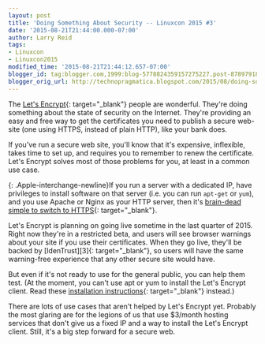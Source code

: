 ```yaml
---
layout: post
title: 'Doing Something About Security -- Linuxcon 2015 #3'
date: '2015-08-21T21:44:00.000-07:00'
author: Larry Reid
tags:
- Linuxcon
- Linuxcon2015
modified_time: '2015-08-21T21:44:12.657-07:00'
blogger_id: tag:blogger.com,1999:blog-5778824359157275227.post-8789791872181066703
blogger_orig_url: http://technopragmatica.blogspot.com/2015/08/doing-something-about-security-linuxcon.html
---
```


The [Let's Encrypt][1]{: target="_blank"} people are wonderful. They're
doing something about the state of security on the Internet. They're
providing an easy and free way to get the certificates you need to
publish a secure web-site (one using HTTPS, instead of plain HTTP), like
your bank does.  
  
If you've run a secure web site, you'll know that it's expensive,
inflexible, takes time to set up, and requires you to remember to renew
the certificate. Let's Encrypt solves most of those problems for you, at
least in a common use case.  
  
{: .Apple-interchange-newline}If you run a server with a dedicated IP,
have privileges to install software on that server (i.e. you can run
`apt-get` or `yum`), and you use Apache or Nginx as your HTTP server,
then it's [brain-dead simple to switch to HTTPS][2]{: target="_blank"}. 

<div>  
</div>Let's Encrypt is planning on going live sometime in the last
quarter of 2015. Right now they're in a restricted beta, and users will
see browser warnings about your site if you use their certificates. When
they go live, they'll be backed by [IdenTrust][3]{: target="_blank"}, so
users will have the same warning-free experience that any other secure
site would have.  
  
But even if it's not ready to use for the general public, you can help
them test. (At the moment, you can't use apt or yum to install the Let's
Encrypt client. Read these [installation instructions][4]{:
target="_blank"} instead.)  
  
There are lots of use cases that aren't helped by Let's Encrypt yet.
Probably the most glaring are for the legions of us that use $3/month
hosting services that don't give us a fixed IP and a way to install the
Let's Encrypt client. Still, it's a big step forward for a secure web.



[1]: https://letsencrypt.org/
[2]: https://letsencrypt.org/howitworks/
[3]: https://www.identrustssl.com/
[4]: https://letsencrypt.readthedocs.org/en/latest/using.html
